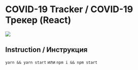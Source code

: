 # COVID-19 Tracker / COVID-19 Трекер (React)

![](docs/demo.gif)

## Instruction / Инструкция
```yarn && yarn start``` или ```npm i && npm start```

